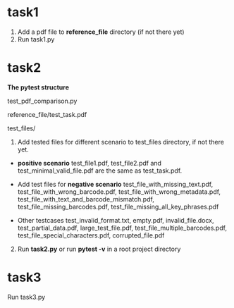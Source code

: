 # task1
1. Add a pdf file to **reference_file** directory (if not there yet) 
2. Run task1.py

# task2
**The pytest structure**

test_pdf_comparison.py

reference_file/test_task.pdf

test_files/

1. Add tested files for different scenario to test_files directory, if not there yet.
- **positive scenario** test_file1.pdf, test_file2.pdf and test_minimal_valid_file.pdf are the same as test_task.pdf.

- Add test files for **negative scenario** test_file_with_missing_text.pdf, test_file_with_wrong_barcode.pdf, test_file_with_wrong_metadata.pdf, test_file_with_text_and_barcode_mismatch.pdf, test_file_missing_barcodes.pdf, test_file_missing_all_key_phrases.pdf
  
- Other testcases test_invalid_format.txt, empty.pdf, invalid_file.docx, test_partial_data.pdf, large_test_file.pdf, test_file_multiple_barcodes.pdf, test_file_special_characters.pdf, corrupted_file.pdf

2. Run **task2.py** or run **pytest -v** in a root project directory

# task3

Run task3.py
